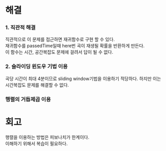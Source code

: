 # 해결
### 1. 직관적 해결
직관적으로 이 문제를 접근하면 재귀함수로 구현 할 수 있다.  
재귀함수를 passedTime일때 here번 곡이 재생될 확률을 반환하게 만든다.  
이 함수는 시간, 공간복잡도 문제에 걸려서 답이 될 수 없다.

### 2. 슬라이딩 윈도우 기법 이용
곡당 시간이 최대 4분이므로 sliding window기법을 이용하기 적당하다.
하지만 이는 시간복잡도 문제를 해결할 수 없다.

### 행렬의 거듭제곱 이용


# 회고
행렬을 이용하는 방법은 피보나치가 한계이다.  
이해하기 위해서 복습이 필요하다.
